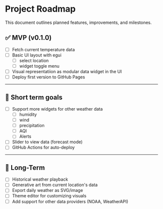 # Project Roadmap

This document outlines planned features, improvements, and milestones.

## ✅  MVP (v0.1.0)

- [ ] Fetch current temperature data
- [ ] Basic UI layout with egui
  - [ ] select location
  - [ ] widget toggle menu
- [ ] Visual representatiion as modular data widget in the UI
- [ ] Deploy first version to GitHub Pages

---

## 🧭  Short term goals

- [ ] Support more widgets for other weather data
  - [ ] humidity
  - [ ] wind
  - [ ] precipitation
  - [ ] AQI
  - [ ] Alerts
- [ ] Slider to view data (forecast mode)
- [ ] GitHub Actions for auto-deploy

---

## 🌱 Long-Term

- [ ] Historical weather playback
- [ ] Generative art from current location's data
- [ ] Export daily weather as SVG/image
- [ ] Theme editor for customizing visuals
- [ ] Add support for other data providers (NOAA, WeatherAPI)
